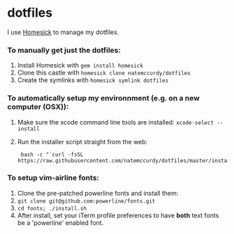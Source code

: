 dotfiles
========

I use [Homesick](https://github.com/technicalpickles/homesick) to manage my dotfiles.

### To manually get just the dotfiles:
1. Install Homesick with `gem install homesick`
2. Clone this castle with `homesick clone natemccurdy/dotfiles`
3. Create the symlinks with `homesick symlink dotfiles`

### To automatically setup my environnment (e.g. on a new computer (OSX)):
1. Make sure the xcode command line tools are installed:
   `xcode-select --install`
2. Run the installer script straight from the web:

        bash -c "`curl -fsSL https://raw.githubusercontent.com/natemccurdy/dotfiles/master/install.sh`"

### To setup vim-airline fonts:
1. Clone the pre-patched powerline fonts and install them:
  1. `git clone git@github.com:powerline/fonts.git`
  2. `cd fonts; ./install.sh`
2. After install, set your iTerm profile preferences to have __both__ text
   fonts be a 'powerline' enabled font.
